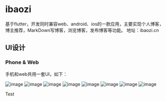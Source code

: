# ibaozi

基于flutter，开发同时兼容web、android、ios的一款应用，主要实现个人博客，博主推荐，MarkDown写博客，浏览博客，发布博客等功能。
地址：ibaozi.cn 

## UI设计

### Phone & Web 
手机和web共用一套UI，如下：

![image](https://github.com/Papeone/ibaozi/raw/dev/file/account.jpeg)
![image](https://github.com/Papeone/ibaozi/raw/dev/file/any.jpeg)
![image](https://github.com/Papeone/ibaozi/raw/dev/file/any-web.jpeg)
![image](https://github.com/Papeone/ibaozi/raw/dev/file/blog.jpeg)
![image](https://github.com/Papeone/ibaozi/raw/dev/file/marco.jpg)
![image](https://github.com/Papeone/ibaozi/raw/dev/file/marco-web.jpg)
![image](https://github.com/Papeone/ibaozi/raw/dev/file/xiaozhang.jpeg)
![image](https://github.com/Papeone/ibaozi/raw/dev/file/xiaozhang-web.jpg)


Test
